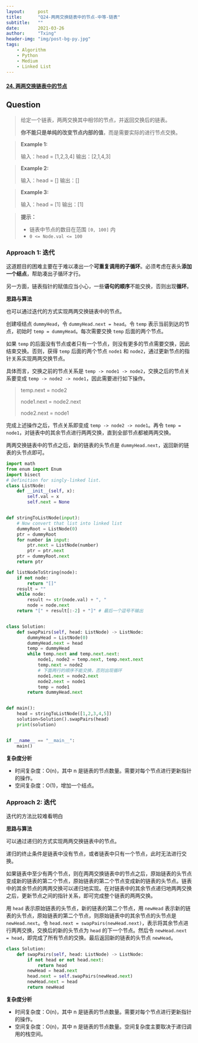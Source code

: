 ```yaml
---
layout:     post
title:      "Q24-两两交换链表中的节点-中等-链表"
subtitle:   ""
date:       2021-03-26
author:     "Txing"
header-img: "img/post-bg-py.jpg"
tags:
    - Algorithm
    - Python
    - Medium
    - Linked List
---
```


#### [24. 两两交换链表中的节点](https://leetcode-cn.com/problems/swap-nodes-in-pairs/)

## Question

> 给定一个链表，两两交换其中相邻的节点，并返回交换后的链表。
>
> **你不能只是单纯的改变节点内部的值**，而是需要实际的进行节点交换。

> **Example 1:**
>
> 输入：head = [1,2,3,4]
> 输出：[2,1,4,3]

> **Example 2:**
>
> 输入：head = []
> 输出：[]

> **Example 3:**
>
> 输入：head = [1]
> 输出：[1]

> **提示：**
>
> - 链表中节点的数目在范围 `[0, 100]` 内
> - `0 <= Node.val <= 100`



### Approach 1:  迭代

这道题目的困难主要在于难以凑出一个**可重复调用的子循环**。必须考虑在表头**添加一个结点**，帮助凑出子循环才行。

另一方面，链表指针的赋值应当小心，一些**语句的顺序**不能交换，否则出现**循环**。

**思路与算法**

也可以通过迭代的方式实现两两交换链表中的节点。

创建哑结点 `dummyHead`，令 `dummyHead.next = head`。令 `temp` 表示当前到达的节点，初始时 `temp = dummyHead`。每次需要交换 `temp` 后面的两个节点。

如果 `temp` 的后面没有节点或者只有一个节点，则没有更多的节点需要交换，因此结束交换。否则，获得 `temp` 后面的两个节点 `node1` 和 `node2`，通过更新节点的指针关系实现两两交换节点。

具体而言，交换之前的节点关系是 `temp -> node1 -> node2`，交换之后的节点关系要变成 `temp -> node2 -> node1`，因此需要进行如下操作。

>  temp.next = node2
>
>  node1.next = node2.next
>
>  node2.next = node1

完成上述操作之后，节点关系即变成 `temp -> node2 -> node1`。再令 `temp = node1`，对链表中的其余节点进行两两交换，直到全部节点都被两两交换。

两两交换链表中的节点之后，新的链表的头节点是 `dummyHead.next`，返回新的链表的头节点即可。


```python
import math
from enum import Enum
import bisect
# Definition for singly-linked list.
class ListNode:
    def __init__(self, x):
        self.val = x
        self.next = None


def stringToListNode(input):
    # Now convert that list into linked list
    dummyRoot = ListNode(0)
    ptr = dummyRoot
    for number in input:
        ptr.next = ListNode(number)
        ptr = ptr.next
    ptr = dummyRoot.next
    return ptr

def listNodeToString(node):
    if not node:
        return "[]"
    result = ""
    while node:
        result += str(node.val) + ", "
        node = node.next
    return "[" + result[:-2] + "]" # 最后一个逗号不输出


class Solution:
    def swapPairs(self, head: ListNode) -> ListNode:
        dummyHead = ListNode(0)
        dummyHead.next = head
        temp = dummyHead
        while temp.next and temp.next.next:
            node1, node2 = temp.next, temp.next.next
            temp.next = node2
            # 下面两行的顺序不能交换，否则出现循环
            node1.next = node2.next
            node2.next = node1
            temp = node1
        return dummyHead.next


def main():
    head = stringToListNode([1,2,3,4,5])
    solution=Solution().swapPairs(head)
    print(solution)


if __name__ == "__main__":
    main()
```

**复杂度分析**

- 时间复杂度：O(n)，其中 n 是链表的节点数量。需要对每个节点进行更新指针的操作。
- 空间复杂度：O(1)，增加一个结点。



### Approach 2:  迭代

迭代的方法比较难看明白

**思路与算法**

可以通过递归的方式实现两两交换链表中的节点。

递归的终止条件是链表中没有节点，或者链表中只有一个节点，此时无法进行交换。

如果链表中至少有两个节点，则在两两交换链表中的节点之后，原始链表的头节点变成新的链表的第二个节点，原始链表的第二个节点变成新的链表的头节点。链表中的其余节点的两两交换可以递归地实现。在对链表中的其余节点递归地两两交换之后，更新节点之间的指针关系，即可完成整个链表的两两交换。

用 `head` 表示原始链表的头节点，新的链表的第二个节点，用 `newHead` 表示新的链表的头节点，原始链表的第二个节点，则原始链表中的其余节点的头节点是 `newHead.next`。令 `head.next = swapPairs(newHead.next)`，表示将其余节点进行两两交换，交换后的新的头节点为 `head` 的下一个节点。然后令 `newHead.next = head`，即完成了所有节点的交换。最后返回新的链表的头节点 `newHead`。


```python
class Solution:
    def swapPairs(self, head: ListNode) -> ListNode:
        if not head or not head.next:
            return head
        newHead = head.next
        head.next = self.swapPairs(newHead.next)
        newHead.next = head
        return newHead
```

**复杂度分析**

- 时间复杂度：O(n)，其中 n 是链表的节点数量。需要对每个节点进行更新指针的操作。
- 空间复杂度：O(n)，其中 n 是链表的节点数量。空间复杂度主要取决于递归调用的栈空间。

